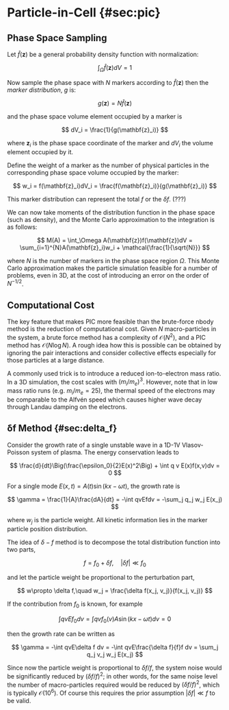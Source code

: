 # Particle-in-Cell {#sec:pic}

## Phase Space Sampling

Let $\hat{f}(\mathbf{z})$ be a general probability density function with normalization:

$$
\int_\Omega \hat{f}(\mathbf{z})dV = 1
$$

Now sample the phase space with $N$ markers according to $\hat{f}(\mathbf{z})$ then the _marker distribution_, $g$ is:

$$
g(\mathbf{z}) = N\hat{f}(\mathbf{z})
$$

and the phase space volume element occupied by a marker is

$$
dV_i = \frac{1}{g(\mathbf{z}_i)}
$$

where $\mathbf{z}_i$ is the phase space coordinate of the marker and $dV_i$ the volume element occupied by it.

Define the weight of a marker as the number of physical particles in the corresponding phase space volume occupied by
the marker:

$$
w_i = f(\mathbf{z}_i)dV_i = \frac{f(\mathbf{z}_i)}{g(\mathbf{z}_i)}
$$

This marker distribution can represent the total $f$ or the $\delta f$. (???)

We can now take moments of the distribution function in the phase space (such as density), and the Monte Carlo approximation to the integration is as follows:

$$
M(A) = \int_\Omega A(\mathbf{z})f(\mathbf{z})dV = \sum_{i=1}^{N}A(\mathbf{z}_i)w_i + \mathcal{\frac{1}{\sqrt{N}}}
$$

where $N$ is the number of markers in the phase space region $\Omega$. This Monte Carlo approximation makes the particle simulation feasible for a number of problems, even in 3D, at the cost of introducing an error on the order of $N^{-1/2}$.

## Computational Cost

The key feature that makes PIC more feasible than the brute-force nbody method is the reduction of computational cost. Given $N$ macro-particles in the system, a brute force method has a complexity of $\mathcal{O}(N^2)$, and a PIC method has $\mathcal{O}(N\log N)$. A rough idea how this is possible can be obtained by ignoring the pair interactions and consider collective effects especially for those particles at a large distance.

A commonly used trick is to introduce a reduced ion-to-electron mass ratio. In a 3D simulation, the cost scales with $(m_i/m_e)^3$. However, note that in low mass ratio runs (e.g. $m_i/m_e=25$), the thermal speed of the electrons may be
comparable to the Alfvén speed which causes higher wave decay through Landau damping on the electrons.

## δf Method {#sec:delta_f}

Consider the growth rate of a single unstable wave in a 1D-1V Vlasov-Poisson system of plasma. The energy conservation leads to

$$
\frac{d}{dt}\Big(\frac{\epsilon_0}{2}E(x)^2\Big) + \int q v E(x)f(x,v)dv = 0
$$

For a single mode $E(x,t) = A(t)\sin(kx-\omega t)$, the growth rate is

$$
\gamma = \frac{1}{A}\frac{dA}{dt} = -\int qvEfdv = -\sum_j q_j w_j E(x_j)
$$

where $w_j$ is the particle weight. All kinetic information lies in the marker particle position distribution.

The idea of $\delta-f$ method is to decompose the total distribution function into two parts,

$$
f = f_0 + \delta f,\quad |\delta f|\ll f_0 
$$

and let the particle weight be proportional to the perturbation part,

$$
w\propto \delta f,\quad w_j = \frac{\delta f(x_j, v_j)}{f(x_j, v_j)}
$$

If the contribution from $f_0$ is known, for example

$$
\int qvE f_0 dv = \int qvf_0(v) A \sin(kx-\omega t)dv = 0
$$

then the growth rate can be written as

$$
\gamma = -\int qvE\delta f dv = -\int qvE\frac{\delta f}{f}f dv = \sum_j q_j v_j w_j E(x_j)
$$

Since now the particle weight is proportional to $\delta f/f$, the system noise would be significantly reduced by $(\delta f/f)^2$; in other words, for the same noise level the number of macro-particles required would be reduced by $(\delta f/f)^2$, which is typically $\mathcal{O}(10^6)$. Of course this requires the prior assumption $|\delta f| \ll f$ to be valid.
